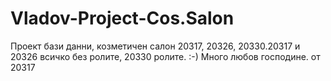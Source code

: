 # Vladov-Project-Cos.Salon
Проект бази данни, козметичен салон 20317, 20326, 20330.20317 и 20326 всичко без ролите, 20330 ролите. :-)
Много любов господине.
от 20317 
